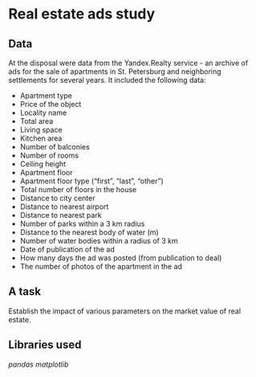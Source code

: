 # Real estate ads study

## Data

At the disposal were data from the Yandex.Realty service - an archive of ads for the sale of apartments in St. Petersburg and neighboring settlements for several years. It included the following data:
- Apartment type
- Price of the object
- Locality name
- Total area
- Living space
- Kitchen area
- Number of balconies
- Number of rooms
- Ceiling height
- Apartment floor
- Apartment floor type (“first”, “last”, “other”)
- Total number of floors in the house
- Distance to city center
- Distance to nearest airport
- Distance to nearest park
- Number of parks within a 3 km radius
- Distance to the nearest body of water (m)
- Number of water bodies within a radius of 3 km
- Date of publication of the ad
- How many days the ad was posted (from publication to deal)
- The number of photos of the apartment in the ad

## A task

Establish the impact of various parameters on the market value of real estate.

## Libraries used
*pandas*
*matplotlib*
